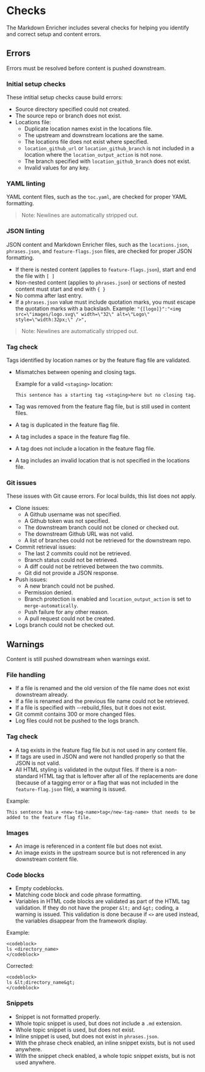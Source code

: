 <!--
# Copyright 2022, 2025 IBM Inc. All rights reserved
# SPDX-License-Identifier: Apache2.0
# Last updated: 2025-03-11
-->

# Checks

The Markdown Enricher includes several checks for helping you identify and correct setup and content errors.

## Errors

Errors must be resolved before content is pushed downstream.

### Initial setup checks

These intitial setup checks cause build errors:
- Source directory specified could not created.
- The source repo or branch does not exist.
- Locations file:
    - Duplicate location names exist in the locations file.
    - The upstream and downstream locations are the same.
    - The locations file does not exist where specified.
    - `location_github_url` or `location_github_branch` is not included in a location where the `location_output_action` is not `none`.
    - The branch specified with `location_github_branch` does not exist.
    - Invalid values for any key.

### YAML linting

YAML content files, such as the `toc.yaml`, are checked for proper YAML formatting.

> Note: Newlines are automatically stripped out.

### JSON linting

JSON content and Markdown Enricher files, such as the `locations.json`, `phrases.json`, and `feature-flags.json` files, are checked for proper JSON formatting. 

- If there is nested content (applies to `feature-flags.json`), start and end the file with `[ ]`
- Non-nested content (applies to `phrases.json`) or sections of nested content must start and end with `{ }`
- No comma after last entry.
- If a `phrases.json` value must include quotation marks, you must escape the quotation marks with a backslash. Example: `"{[logo]}":"<img src=\"images/logo.svg\" width=\"32\" alt=\"Logo\" style=\"width:32px;\" />",`

> Note: Newlines are automatically stripped out.


### Tag check

Tags identified by location names or by the feature flag file are validated. 

- Mismatches between opening and closing tags.

    Example for a valid `<staging>` location:
    ```
    This sentence has a starting tag <staging>here but no closing tag.
    ```

- Tag was removed from the feature flag file, but is still used in content files.
- A tag is duplicated in the feature flag file.
- A tag includes a space in the feature flag file.
- A tag does not include a location in the feature flag file.
- A tag includes an invalid location that is not specified in the locations file.


### Git issues

These issues with Git cause errors. For local builds, this list does not apply.
- Clone issues:
    - A Github username was not specified.
    - A Github token was not specified.
    - The downstream branch could not be cloned or checked out.
    - The downstream Github URL was not valid.
    - A list of branches could not be retrieved for the downstream repo.
- Commit retrieval issues:
    - The last 2 commits could not be retrieved.
    - Branch status could not be retrieved.
    - A diff could not be retrieved between the two commits.
    - Git did not provide a JSON response.
- Push issues:
    - A new branch could not be pushed.
    - Permission denied.
    - Branch protection is enabled and `location_output_action` is set to `merge-automatically`.
    - Push failure for any other reason.
    - A pull request could not be created.
- Logs branch could not be checked out.






## Warnings

Content is still pushed downstream when warnings exist.

### File handling

- If a file is renamed and the old version of the file name does not exist downstream already.
- If a file is renamed and the previous file name could not be retrieved.
- If a file is specified with --rebuild_files, but it does not exist.
- Git commit contains 300 or more changed files.
- Log files could not be pushed to the logs branch.


### Tag check

- A tag exists in the feature flag file but is not used in any content file.
- If tags are used in JSON and were not handled properly so that the JSON is not valid.
- All HTML styling is validated in the output files. If there is a non-standard HTML tag that is leftover after all of the replacements are done (because of a tagging error or a flag that was not included in the `feature-flag.json` file), a warning is issued.

Example:

```
This sentence has a <new-tag-name>tag</new-tag-name> that needs to be added to the feature flag file.
```



### Images

- An image is referenced in a content file but does not exist.
- An image exists in the upstream source but is not referenced in any downstream content file.



### Code blocks

- Empty codeblocks.
- Matching code block and code phrase formatting.
- Variables in HTML code blocks are validated as part of the HTML tag validation. If they do not have the proper `&lt;` and `&gt;` coding, a warning is issued. This validation is done because if `<>` are used instead, the variables disappear from the framework display.

Example:
```
<codeblock>
ls <directory_name>
</codeblock>
```

Corrected:
```
<codeblock>
ls &lt;directory_name&gt;
</codeblock>
```

### Snippets

- Snippet is not formatted properly.
- Whole topic snippet is used, but does not include a `.md` extension.
- Whole topic snippet is used, but does not exist.
- Inline snippet is used, but does not exist in `phrases.json`.
- With the phrase check enabled, an inline snippet exists, but is not used anywhere.
- With the snippet check enabled, a whole topic snippet exists, but is not used anywhere.
